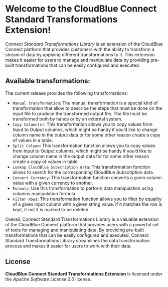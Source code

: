 # Welcome to the CloudBlue Connect Standard Transformations Extension!

*Connect Standard Transformations Library* is an extension of the CloudBlue Connect platform that provides customers with the ability to transform a stream of data by applying different transformations to it. This extension makes it easier for users to manage and manipulate data by providing pre-built transformations that can be easily configured and executed.

## Available transformations:

The current release provides the following transformations:

* `Manual transformation`: The manual transformation is a special kind of transformation that allow to describe the steps that must be done on the input file to produce the transformed output file. The file must be transformed both by hands or by an external system.
* `Copy Column(s)`: This transformation allows you to copy values from Input to Output columns, which might be handy if you’d like to change column name in the output data or for some other reason create a copy of values in a table.
* `Split Column`: This transformation function allows you to copy values from Input to Output columns, which might be handy if you’d like to change column name in the output data for for some other reason create a copy of values in table.
* `Lookup CloudBlue Subscription data`: This transformation function allows to search for the corresponding CloudBlue Subscription data.
* `Convert Currency`: This transformation function converts a given column value with a given currency to another.
* `Formula`: Use this transformation to perform data manipulation using columns manipulation formula.
* `Filter Rows`: This transformation function allows you to filter by equality of a given input column with a given string value. If it matches the row is kept, if not it is marked to be deleted.

Overall, Connect Standard Transformations Library is a valuable extension of the CloudBlue Connect platform that provides users with a powerful set of tools for managing and manipulating data. By providing pre-built transformations that can be easily configured and executed, Connect Standard Transformations Library streamlines the data transformation process and makes it easier for users to work with their data.

## License

**CloudBlue Connect Standard Transformations Extension** is licensed under the *Apache Software License 2.0* license.
